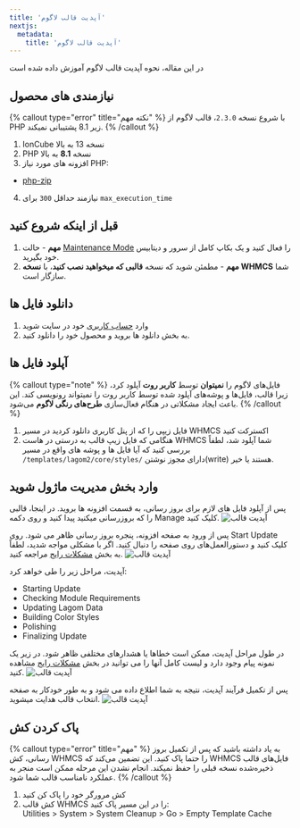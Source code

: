 ```yaml
---
title: 'آپدیت قالب لاگوم'
nextjs:
  metadata:
    title: 'آپدیت قالب لاگوم'
---
```


در این مقاله، نحوه آپدیت قالب لاگوم آموزش داده شده است

## نیازمندی های محصول
{% callout type="error" title="نکته مهم" %}
با شروع نسخه `2.3.0`، قالب لاگوم از PHP زیر 8.1 پشتیبانی نمیکند.
{% /callout %}

1. IonCube نسخه 13 به بالا
2. PHP نسخه **8.1** به بالا
3. افزونه های مورد نیاز PHP:

- [php-zip](https://www.php.net/manual/en/book.zip.php)

4. نیازمند حداقل `300` برای `max_execution_time`

## قبل از اینکه شروع کنید

1. **مهم** - حالت [Maintenance Mode](https://help.whmcs.com/m/system/l/680991-using-maintenance-mode-to-prevent-customer-access) را فعال کنید و یک بکاپ کامل از سرور و دیتابیس خود بگیرید.
2. **مهم** - مطمئن شوید که نسخه **قالبی که میخواهید نصب کنید**، با **نسخه WHMCS** شما سازگار است.

## دانلود فایل ها

1. وارد [حساب کاربری](https://designesia.ir/login) خود در سایت شوید
2. به بخش دانلود ها بروید و محصول خود را دانلود کنید.

## آپلود فایل ها

{% callout type="note" %}
فایل‌های لاگوم را **نمیتوان** توسط **کاربر روت** آپلود کرد، زیرا قالب، فایل‌ها و پوشه‌های آپلود شده توسط کاربر روت را نمیتواند رونویسی کند. این باعث ایجاد مشکلاتی در هنگام فعال‌سازی **طرح‌های رنگی لاگوم** می‌شود.
{% /callout %}

1. فایل زیپی را که از پنل کاربری دانلود کردید در مسیر WHMCS اکسترکت کنید
2. هنگامی که فایل زیپ قالب به درستی در هاست WHMCS شما آپلود شد، لطفاً بررسی کنید که آیا فایل ها و پوشه های واقع در مسیر `/templates/lagom2/core/styles/` دارای مجوز نوشتن(write) هستند یا خیر.

## وارد بخش مدیریت ماژول شوید

پس از آپلود فایل های لازم برای بروز رسانی، به قسمت افزونه ها بروید. در اینجا، قالبی را که بروزرسانی میکنید پیدا کنید و روی دکمه Manage کلیک کنید.
![آپدیت قالب](/lagom/installation-activate_theme_1.png)

پس از ورود به صفحه افزونه، پنجره بروز رسانی ظاهر می شود. روی Start Update کلیک کنید و دستورالعمل‌های روی صفحه را دنبال کنید. اگر با مشکلی مواجه شدید، لطفاً به بخش [مشکلات رایج](/docs/lagom/common-problems) مراجعه کنید.
![آپدیت قالب](/lagom/update-visit_rs_themes_addon-1.png)

آپدیت، مراحل زیر را طی خواهد کرد:

* Starting Update
* Checking Module Requirements
* Updating Lagom Data
* Building Color Styles
* Polishing
* Finalizing Update

در طول مراحل آپدیت، ممکن است خطاها یا هشدارهای مختلفی ظاهر شود. در زیر یک نمونه پیام وجود دارد و لیست کامل آنها را می توانید در بخش [مشکلات رایج](/docs/lagom/common-problems) مشاهده کنید.
![آپدیت قالب](/lagom/installation-activate_theme_4.png)

پس از تکمیل فرآیند آپدیت، نتیجه به شما اطلاع داده می شود و به طور خودکار به صفحه انتخاب قالب هدایت میشوید.
![آپدیت قالب](/lagom/update-visit_rs_themes_addon-3.png)

## پاک کردن کش

{% callout type="error" title="مهم" %}
 به یاد داشته باشید که پس از تکمیل بروز رسانی، کش WHMCS را حتما پاک کنید. این تضمین می‌کند که WHMCS فایل‌های قالب ذخیره‌شده نسخه قبلی را حفظ نمیکند. انجام نشدن این مرحله ممکن است منجر به عملکرد نامناسب قالب شما شود.
{% /callout %}
1. کش مرورگر خود را پاک کن کنید
2. کش قالب WHMCS را در این مسیر پاک کنید:\
   Utilities > System > System Cleanup > Go > Empty Template Cache